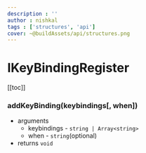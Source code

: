 ```yaml
---
description : ''
author : nishkal
tags : ['structures', 'api']
cover: ~@buildAssets/api/structures.png
---
```


# IKeyBindingRegister

[[toc]]

### addKeyBinding(keybindings[, when])
* arguments
  * keybindings - `string | Array<string>`
  * when - `string`(optional)
* returns `void`